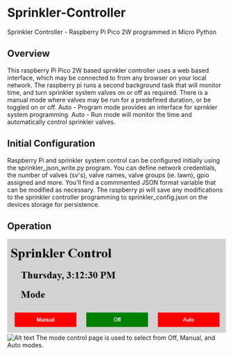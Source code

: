 # Sprinkler-Controller
Sprinkler Controller - Raspberry Pi Pico 2W programmed in Micro Python
## Overview
This raspberry Pi Pico 2W based sprnkler controller uses a web based interface, which may be connected to from any browser on your local network. The raspberry pi runs a second background task that will monitor time, and turn sprinkler system valves on or off as required. There is a manual mode where valves may be run for a predefined duration, or be toggled on or off. Auto - Program mode provides an interface for sprnkler system programming. Auto - Run mode will monitor the time and automatically control sprinkler valves.
## Initial Configuration
Raspberry Pi and sprinkler system control can be configured initially using the sprinkler_json_write.py program. You can define network credentials, the number of valves (sv's), valve names, valve groups (ie. lawn), gpio assigned and more. You'll find a commmented JSON format variable that can be modified as necessary. The raspberry pi will save any modifications to the sprinkler controller programming to sprinkler_config.json on the devices storage for persistence. 
## Operation
![Alt text](assets/images/mode_control_page.png?raw=true "Mode Control")
![Alt text]("https://github.com/RetroBW/Sprinkler-Controller/tree/main/assets/images/mode_control_page.png")
The mode control page is used to select from Off, Manual, and Auto modes.
